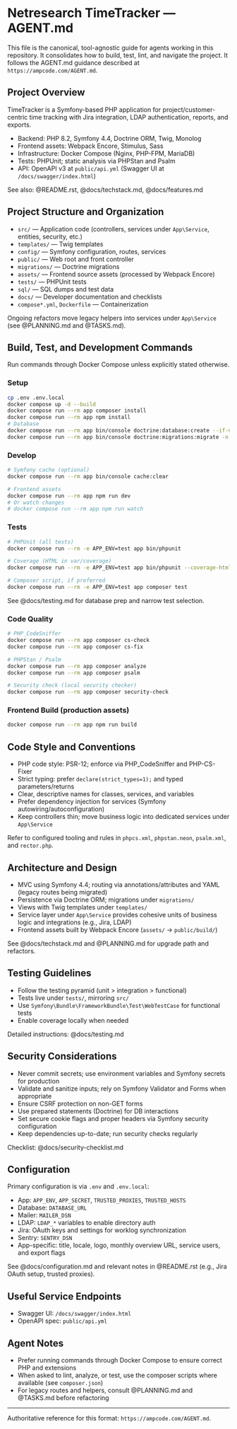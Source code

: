 # Netresearch TimeTracker — AGENT.md

This file is the canonical, tool-agnostic guide for agents working in this repository. It consolidates how to build, test, lint, and navigate the project. It follows the AGENT.md guidance described at `https://ampcode.com/AGENT.md`.

## Project Overview

TimeTracker is a Symfony-based PHP application for project/customer-centric time tracking with Jira integration, LDAP authentication, reports, and exports.

- Backend: PHP 8.2, Symfony 4.4, Doctrine ORM, Twig, Monolog
- Frontend assets: Webpack Encore, Stimulus, Sass
- Infrastructure: Docker Compose (Nginx, PHP-FPM, MariaDB)
- Tests: PHPUnit; static analysis via PHPStan and Psalm
- API: OpenAPI v3 at `public/api.yml` (Swagger UI at `/docs/swagger/index.html`)

See also: @README.rst, @docs/techstack.md, @docs/features.md

## Project Structure and Organization

- `src/` — Application code (controllers, services under `App\Service`, entities, security, etc.)
- `templates/` — Twig templates
- `config/` — Symfony configuration, routes, services
- `public/` — Web root and front controller
- `migrations/` — Doctrine migrations
- `assets/` — Frontend source assets (processed by Webpack Encore)
- `tests/` — PHPUnit tests
- `sql/` — SQL dumps and test data
- `docs/` — Developer documentation and checklists
- `compose*.yml`, `Dockerfile` — Containerization

Ongoing refactors move legacy helpers into services under `App\Service` (see @PLANNING.md and @TASKS.md).

## Build, Test, and Development Commands

Run commands through Docker Compose unless explicitly stated otherwise.

### Setup

```bash
cp .env .env.local
docker compose up -d --build
docker compose run --rm app composer install
docker compose run --rm app npm install
# Database
docker compose run --rm app bin/console doctrine:database:create --if-not-exists
docker compose run --rm app bin/console doctrine:migrations:migrate -n
```

### Develop

```bash
# Symfony cache (optional)
docker compose run --rm app bin/console cache:clear

# Frontend assets
docker compose run --rm app npm run dev
# Or watch changes
# docker compose run --rm app npm run watch
```

### Tests

```bash
# PHPUnit (all tests)
docker compose run --rm -e APP_ENV=test app bin/phpunit

# Coverage (HTML in var/coverage)
docker compose run --rm -e APP_ENV=test app bin/phpunit --coverage-html var/coverage

# Composer script, if preferred
docker compose run --rm -e APP_ENV=test app composer test
```

See @docs/testing.md for database prep and narrow test selection.

### Code Quality

```bash
# PHP_CodeSniffer
docker compose run --rm app composer cs-check
docker compose run --rm app composer cs-fix

# PHPStan / Psalm
docker compose run --rm app composer analyze
docker compose run --rm app composer psalm

# Security check (local security checker)
docker compose run --rm app composer security-check
```

### Frontend Build (production assets)

```bash
docker compose run --rm app npm run build
```

## Code Style and Conventions

- PHP code style: PSR-12; enforce via PHP_CodeSniffer and PHP-CS-Fixer
- Strict typing: prefer `declare(strict_types=1);` and typed parameters/returns
- Clear, descriptive names for classes, services, and variables
- Prefer dependency injection for services (Symfony autowiring/autoconfiguration)
- Keep controllers thin; move business logic into dedicated services under `App\Service`

Refer to configured tooling and rules in `phpcs.xml`, `phpstan.neon`, `psalm.xml`, and `rector.php`.

## Architecture and Design

- MVC using Symfony 4.4; routing via annotations/attributes and YAML (legacy routes being migrated)
- Persistence via Doctrine ORM; migrations under `migrations/`
- Views with Twig templates under `templates/`
- Service layer under `App\Service` provides cohesive units of business logic and integrations (e.g., Jira, LDAP)
- Frontend assets built by Webpack Encore (`assets/` -> `public/build/`)

See @docs/techstack.md and @PLANNING.md for upgrade path and refactors.

## Testing Guidelines

- Follow the testing pyramid (unit > integration > functional)
- Tests live under `tests/`, mirroring `src/`
- Use `Symfony\Bundle\FrameworkBundle\Test\WebTestCase` for functional tests
- Enable coverage locally when needed

Detailed instructions: @docs/testing.md

## Security Considerations

- Never commit secrets; use environment variables and Symfony secrets for production
- Validate and sanitize inputs; rely on Symfony Validator and Forms when appropriate
- Ensure CSRF protection on non-GET forms
- Use prepared statements (Doctrine) for DB interactions
- Set secure cookie flags and proper headers via Symfony security configuration
- Keep dependencies up-to-date; run security checks regularly

Checklist: @docs/security-checklist.md

## Configuration

Primary configuration is via `.env` and `.env.local`:

- App: `APP_ENV`, `APP_SECRET`, `TRUSTED_PROXIES`, `TRUSTED_HOSTS`
- Database: `DATABASE_URL`
- Mailer: `MAILER_DSN`
- LDAP: `LDAP_*` variables to enable directory auth
- Jira: OAuth keys and settings for worklog synchronization
- Sentry: `SENTRY_DSN`
- App-specific: title, locale, logo, monthly overview URL, service users, and export flags

See @docs/configuration.md and relevant notes in @README.rst (e.g., Jira OAuth setup, trusted proxies).

## Useful Service Endpoints

- Swagger UI: `/docs/swagger/index.html`
- OpenAPI spec: `public/api.yml`

## Agent Notes

- Prefer running commands through Docker Compose to ensure correct PHP and extensions
- When asked to lint, analyze, or test, use the composer scripts where available (see `composer.json`)
- For legacy routes and helpers, consult @PLANNING.md and @TASKS.md before refactoring

---

Authoritative reference for this format: `https://ampcode.com/AGENT.md`.


